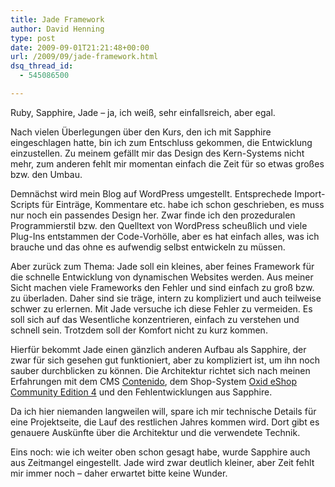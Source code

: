 ```yaml
---
title: Jade Framework
author: David Henning
type: post
date: 2009-09-01T21:21:48+00:00
url: /2009/09/jade-framework.html
dsq_thread_id:
  - 545086500

---
```

Ruby, Sapphire, Jade &#8211; ja, ich weiß, sehr einfallsreich, aber egal.

Nach vielen Überlegungen über den Kurs, den ich mit Sapphire eingeschlagen hatte, bin ich zum Entschluss gekommen, die Entwicklung einzustellen. Zu meinem gefällt mir das Design des Kern-Systems nicht mehr, zum anderen fehlt mir momentan einfach die Zeit für so etwas großes bzw. den Umbau.

Demnächst wird mein Blog auf WordPress umgestellt. Entsprechede Import-Scripts für Einträge, Kommentare etc. habe ich schon geschrieben, es muss nur noch ein passendes Design her. Zwar finde ich den prozeduralen Programmierstil bzw. den Quelltext von WordPress scheußlich und viele Plug-Ins entstammen der Code-Vorhölle, aber es hat einfach alles, was ich brauche und das ohne es aufwendig selbst entwickeln zu müssen.

Aber zurück zum Thema: Jade soll ein kleines, aber feines Framework für die schnelle Entwicklung von dynamischen Websites werden. Aus meiner Sicht machen viele Frameworks den Fehler und sind einfach zu groß bzw. zu überladen. Daher sind sie träge, intern zu kompliziert und auch teilweise schwer zu erlernen. Mit Jade versuche ich diese Fehler zu vermeiden. Es soll sich auf das Wesentliche konzentrieren, einfach zu verstehen und schnell sein. Trotzdem soll der Komfort nicht zu kurz kommen.

Hierfür bekommt Jade einen gänzlich anderen Aufbau als Sapphire, der zwar für sich gesehen gut funktioniert, aber zu kompliziert ist, um ihn noch sauber durchblicken zu können. Die Architektur richtet sich nach meinen Erfahrungen mit dem CMS [Contenido][1], dem Shop-System [Oxid eShop Community Edition 4][2] und den Fehlentwicklungen aus Sapphire.

Da ich hier niemanden langweilen will, spare ich mir technische Details für eine Projektseite, die Lauf des restlichen Jahres kommen wird. Dort gibt es genauere Auskünfte über die Architektur und die verwendete Technik.

Eins noch: wie ich weiter oben schon gesagt habe, wurde Sapphire auch aus Zeitmangel eingestellt. Jade wird zwar deutlich kleiner, aber Zeit fehlt mir immer noch &#8211; daher erwartet bitte keine Wunder.

 [1]: http://www.contenido.org/
 [2]: http://www.oxid-esales.com/de/produkte/community-edition